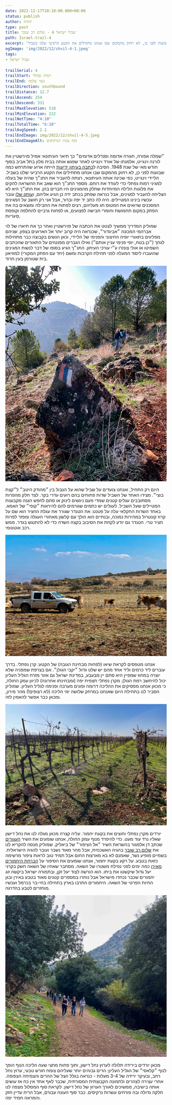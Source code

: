 ```yaml
---
date: 2022-12-17T10:10:00.000+00:00
status: publish
author: יהודה
type: post
title: שביל ישראל 4 - שלום רב שובך
path: Israel-trail-4
excerpt: '״שמלה אפורה, חגורה אדומה וסנדלים אדומים״ כך תיאר העיתונאי אמיל פוירשטיין את לורנה וינגייט, אלמנתו של אורד וינגייט לאחר שפגש אותה בבית מלון בתל אביב בסוף חודש מאי של שנת 1948. הסיבה לכתבה בעיתון ידיעות הייתה ארוע שהתרחש כמה שבועות לפני כן, לא רחוק מהמקום שבו אנחנו מתחילים את הקטע הרביעי שלנו בשביל.'
ogImage: 'img/2022/12/shvil-4-1.jpeg'
tags:
- שביל ישראל

trailSerial: 4
trailStart: רמות נפתלי
trailEnd: גשר עלמה
trailDirection: southbound
trailDistance: 12.7
trailAscend: 254
trailDescend: 331
trailMaxElevation: 518
trailMinElevation: 222
trailNetTime: "4:10"
trailTotalTime: "6:10"
trailAvgSpeed: 2.1
trailEndImage: img/2022/12/shvil-4-5.jpeg
trailEndImageAlt: סוף עונת הנרקיסים
---
```


״שמלה אפורה, חגורה אדומה וסנדלים אדומים״ כך תיאר העיתונאי אמיל פוירשטיין את לורנה וינגייט, אלמנתו של אורד וינגייט לאחר שפגש אותה בבית מלון בתל אביב בסוף חודש מאי של שנת 1948. הסיבה ל[כתבה בעיתון ידיעות](https://www.ynet.co.il/articles/0,7340,L-3437904,00.html) הייתה ארוע שהתרחש כמה שבועות לפני כן, לא רחוק מהמקום שבו אנחנו מתחילים את הקטע הרביעי שלנו בשביל. הליידי וינגייט, כפי שכינה אותה העיתונאי, רצתה להעביר את התנ״ך שהיה של בעלה למגיני רמות נפתלי כדי לעודד את רוחם. מספר התנ״ך הוא  שאב את ההשראה להקים את פלוגות הלילה המיוחדות שחלק מהמגינים היו חברים בהן. את התנ״ך היא לא הצליחה להעביר למגינים, אבל כנראה שפתק בכתב ידה כן הגיע אליהם, ו[עותק שלו](https://www.nli.org.il/he/images/NNL_ARCHIVE_AL997009324294005171/NLI) עובר עכשיו בינינו המטיילים. היה לה כתב יד יפה וברור, אבל אני רק חושב על המגינים המסכנים שרואים את המטוס חג מעליהם, רצים לפתוח את החבילה ומוצאים בה את הפתק במקום תחמושת וחומרי חבישה לפצועים, או לפחות גרביים להחלפה וקופסת סיגריות. 

שמוליק המדריך ממשיך לצטט את הכתבה של פוירשטיין ואחר כך את תיארו של לוי אברהמי המכונה ״אביגדור״, שכנראה היה קרוב יותר אל הארועים בצפון. שניהם מפליגים בתאורי יופיה החיצוני והפנימי של הליידי, וכאן הנשים בקבוצה כבר מתחילות לגחך (״כן בטח, יופי פנימי עניין אותם״) ואילו הגברים מפנטזים על התאורים שהכתבים השמיטו או אולי צונזרו ע״י עורכי העיתון. התנ״ך הגיע בסופו של דבר לנשות המגינים שהועברו ליסוד המעלה לפני תחילת הקרבות ומשם (יחד עם הפתק המקורי) למוזיאון בית שטורמן בעין חרוד. 

![בין מהודק לקצת בוצי](/img/2022/12/shvil-4-1.jpeg "בין מהודק לקצת בוצי")

היום רק התחיל, ואנחנו צועדים על שביל שהוא על הגבול בין ״מהודק היטב״ ל״קצת בוצי״. מצידו האחד של השביל שדות פתוחים בהם רועים עדרי בקר. לצד חלק מהפרות מסתובבים עגלים קטנים שמדי פעם ניגשים לינוק או סתם לחפש הגנה מקבוצות המטיילים שעל השביל. לעגלים יש כתמים שגורמים להם להיראות ״קופי״ של האמא. באחד השדות החקלאי עלה על פטנט: את הטנדר שגורר את עגלת החציר הוא שם על קרוז קונטרול במהירות נמוכה, ובנתיים הוא הולך עם קלשון מאחורי העגלה ומפזר לפרות חציר טרי. הטנדר גם יודע לקחת את הסיבוב בקצה השדה כדי לא להתנגש בגדר. ממש רכב אוטונומי. 

![רכב אוטונומי, פרות ועגלים](/img/2022/12/shvil-4-3.jpeg "רכב אוטונומי, פרות ועגלים")

אנחנו מטפסים לקראת שיאו (לפחות מבחינת הגובה) של הקטע: קרן נפתלי. בדרך עוברים ליד כרמים וליד אחד מהם יש שלט גדול ״יקבי הגולן״. אם בצרפת שמפניה שלא יוצרה במחוז שמפיין היא סתם יין מבעבע, במדינת ישראל גם אזור מזרח הגליל העליון יכול להיחשב רמת הגולן. מקרן נפתלי תצפית יפה (ומבחינתו אחרונה) לכיוון עמק החולה, כי מכאן אנחנו מפסיקים את ההליכה דרומה ופונים מערבה ופנימה לגליל העליון. שמוליק הסביר לנו בתחילת היום שאנחנו במרחק שלושה ימי הליכה (לא רצופים!) מהר מירון, ומכאן כבר אפשר להאמין לזה. 

![כרמים](/img/2022/12/shvil-4-2.jpeg "כרמים")

יורדים מקרן נפתלי וחוצים את בקעת יחמור. עליה קצרה מכאן מגלה לנו את נחל דישון שאליו נרד עוד מעט. כדי להיפרד מנוף עמק החולה, אנחנו שומעים את השיר [העגורים](https://benyehuda.org/read/12415) שכתב דן אלמגור בהשראת השיר ״אל הציפור״ של ביאליק. שמוליק מנסה להקריא לנו את [שלום רב שובך](https://benyehuda.org/read/20) בהגיה האשכנזית, אבל מהר מאוד נשבר ועובר להגיה הישראלית. בשמיים מופיע נשר, שאמנם לא בא מארצות החום אבל תמיד טוב לראות ציפור מרשימה כזאת בטבע. על רקע בקעת יחמור, אנחנו שומעים את הסיפור על [הברחת היחמורים מאירן](https://www.masa.co.il/article/יחמורים-השיבה-הביתה/) כמה ימים לפני נפילת משטרו של השאה. מסתבר שאחיו של השאה חשק בקרני יעל גדול שיקשטו את ביתו. הוא הורשה לצוד יעל זקן, ובתמורה ישראל ביקשה זוג יחמורים שכבר נכחדו מישראל אבל נותרו במספרים קטנים מאוד בטבע באירן ובגן החיות הפרטי של השאה. היחמורים התרבו בארץ בתחילה בחי-בר בכרמל ועכשיו מוחזרים לטבע בהדרגה. 

![מרגיש כמו גליל עליון](/img/2022/12/shvil-4-4.jpeg "מרגיש כמו גליל עליון")

מכאן יורדים בירידה תלולה לערוץ נחל דישון, ותוך פחות מחצי שעה הליכה הנוף הופך לנוף ״קלאסי״ של הגליל העליון: הרים גבוהים יותר שעליהם צומח חורש טבעי, ערוץ נחל רחב, ובעיקר ירידה של 3-4 מעלות - כנראה בגלל הצל של ההרים והצמיחה הצפופה. אחרי עצירה לצהרים ולתמונה הקבוצתית המסורתית, שכבר לאף אחד אין כח אז עושים אותה בישיבה, ממשיכים לאורך הערוץ של נחל דישון. לקראת סוף המסלול מצפה לנו חלקה גדולה ובה פורחים עשרות נרקיסים. כבר סוף העונה עבורם, אבל הריח עדיין חזק והמראה תמיד יפה. 
